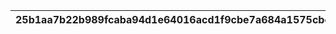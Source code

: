 |25b1aa7b22b989fcaba94d1e64016acd1f9cbe7a684a1575cbcf08817fd22b76|cf2a116ca287cde8a53847e3edd069f9dcd62e3b3ff8e0b50d9ab53d64fc6bec|bd32476564235889c6d7e194ea400c53e2d03c890817167fe1d585315c6a41df|009eb4ec3e759b0f2c0c593d65e122b954259bf571791dad745d340157aead40|f00b75fa245590d4c773286b8fce66493aee7c4740a9a1db8f6c5bb2c4a4a9dd|
| --- | --- | --- | --- | --- |